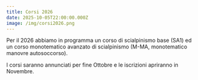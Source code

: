 ```yaml
---
title: Corsi 2026
date: 2025-10-05T22:00:00.000Z
image: /img/corsi2026.png
---
```

Per il 2026 abbiamo in programma un corso di scialpinismo base (SA1) ed un corso monotematico avanzato di scialpinismo (M-MA, monotematico manovre autosoccorso).

I corsi saranno annunciati per fine Ottobre e le iscrizioni apriranno in Novembre.